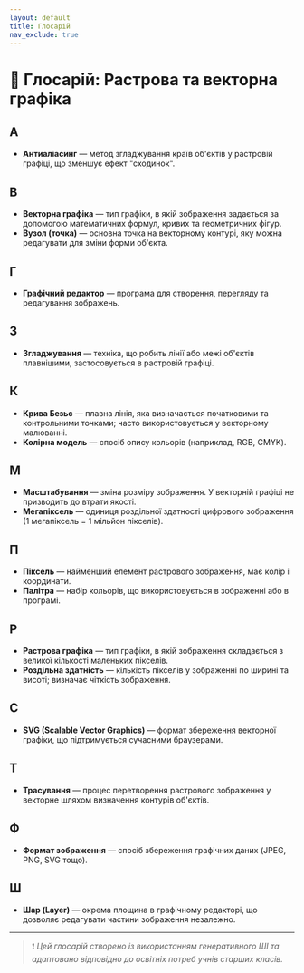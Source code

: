 ```yaml
---
layout: default
title: Глосарій
nav_exclude: true
---
```


# 📘 Глосарій: Растрова та векторна графіка

## А

- **Антиаліасинг** — метод згладжування країв об'єктів у растровій графіці, що зменшує ефект "сходинок".

## В

- **Векторна графіка** — тип графіки, в якій зображення задається за допомогою математичних формул, кривих та геометричних фігур.
- **Вузол (точка)** — основна точка на векторному контурі, яку можна редагувати для зміни форми об'єкта.

## Г

- **Графічний редактор** — програма для створення, перегляду та редагування зображень.

## З

- **Згладжування** — техніка, що робить лінії або межі об'єктів плавнішими, застосовується в растровій графіці.

## К

- **Крива Безьє** — плавна лінія, яка визначається початковими та контрольними точками; часто використовується у векторному малюванні.
- **Колірна модель** — спосіб опису кольорів (наприклад, RGB, CMYK).

## М

- **Масштабування** — зміна розміру зображення. У векторній графіці не призводить до втрати якості.
- **Мегапіксель** — одиниця роздільної здатності цифрового зображення (1 мегапіксель = 1 мільйон пікселів).

## П

- **Піксель** — найменший елемент растрового зображення, має колір і координати.
- **Палітра** — набір кольорів, що використовується в зображенні або в програмі.

## Р

- **Растрова графіка** — тип графіки, в якій зображення складається з великої кількості маленьких пікселів.
- **Роздільна здатність** — кількість пікселів у зображенні по ширині та висоті; визначає чіткість зображення.

## С

- **SVG (Scalable Vector Graphics)** — формат збереження векторної графіки, що підтримується сучасними браузерами.

## Т

- **Трасування** — процес перетворення растрового зображення у векторне шляхом визначення контурів об'єктів.

## Ф

- **Формат зображення** — спосіб збереження графічних даних (JPEG, PNG, SVG тощо).

## Ш

- **Шар (Layer)** — окрема площина в графічному редакторі, що дозволяє редагувати частини зображення незалежно.

---

> ❗ *Цей глосарій створено із використанням генеративного ШІ та адаптовано відповідно до освітніх потреб учнів старших класів.*

